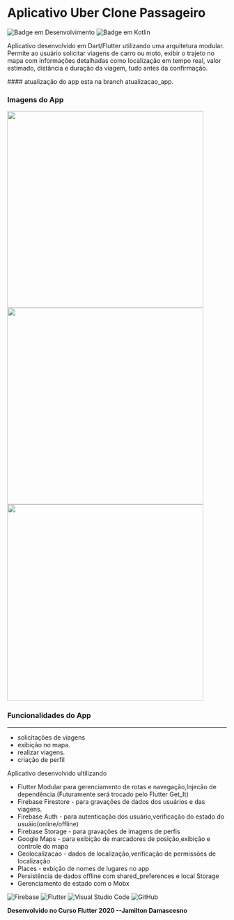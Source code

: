 # Aplicativo Uber Clone Passageiro

![Badge em Desenvolvimento](http://img.shields.io/static/v1?label=STATUS&message=EM%20DESENVOLVIMENTO&color=GREEN&style=for-the-badge)
![Badge em Kotlin](http://img.shields.io/static/v1?label=LENGUAGE&message=%20DART&color=BLUEN&style=for-the-badge)

<p>
  Aplicativo desenvolvido em Dart/Flutter utilizando uma arquitetura modular. Permite ao usuário solicitar viagens de carro ou moto, exibir o trajeto no mapa com informações detalhadas como localização em tempo real, valor estimado, distância e duração da viagem, tudo antes da confirmação.
</p>
#### atualização do app esta na branch atualizacao_app.

### Imagens do App
<img src="https://github.com/user-attachments/assets/1eb71fb7-f2c9-4d76-bf38-92a0878187b3"  height="450em">
<img src="https://github.com/user-attachments/assets/81e24dbf-5289-4f0c-8c7f-d83acb39432a"  height="450em">
<img src="https://github.com/user-attachments/assets/47eb8e78-3d79-484b-8513-177efbbff6ae"  height="450em">


### Funcionalidades do App
---
 
 * solicitações de viagens
 * exibição no mapa. 
 * realizar viagens.
 * criação de perfil

Aplicativo desenvolvido ultilizando 
 - Flutter Modular para gerenciamento de rotas e  navegação,Injecão de dependência.(Futuramente será trocado pelo Flutter Get_It)
 - Firebase Firestore - para gravações de dados dos usuários e das viagens. 
 - Firebase Auth - para autenticação dos usuário,verificação do estado do usuáio(online/offline)
 - Firebase Storage - para gravações de imagens de perfis
 - Google Maps - para exibição de marcadores de posição,exibição e controle do mapa
 - Geolocalizacao - dados de localização,verificação de permissões de localização
 - Places - exbição de nomes de lugares no app
 - Persistência de dados offline com shared_preferences e local Storage
 - Gerenciamento de estado com o Mobx

![Firebase](https://img.shields.io/badge/firebase-a08021?style=for-the-badge&logo=firebase&logoColor=ffcd34)
![Flutter](https://img.shields.io/badge/Flutter-%2302569B.svg?style=for-the-badge&logo=Flutter&logoColor=white)
![Visual Studio Code](https://img.shields.io/badge/Visual%20Studio%20Code-0078d7.svg?style=for-the-badge&logo=visual-studio-code&logoColor=white)
![GitHub](https://img.shields.io/badge/github-%23121011.svg?style=for-the-badge&logo=github&logoColor=white)

**Desenvolvido no Curso Flutter 2020 --Jamilton Damascesno**
